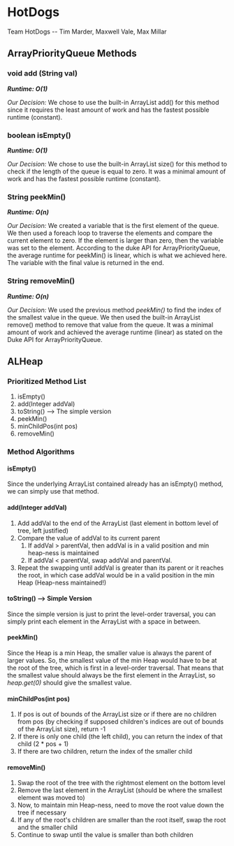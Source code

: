 # HotDogs
Team HotDogs -- Tim Marder, Maxwell Vale, Max Millar

## ArrayPriorityQueue Methods

### void add (String val)
**_Runtime: O(1)_**

_Our Decision:_ We chose to use the built-in ArrayList add() for this method since it requires the least amount of work and has the fastest possible runtime (constant).

### boolean isEmpty()
**_Runtime: O(1)_**

_Our Decision:_ We chose to use the built-in ArrayList size() for this method to check if the length of the queue is equal to zero. It was a minimal amount of work and has the fastest possible runtime (constant).

### String peekMin()
**_Runtime: O(n)_**

_Our Decision:_ We created a variable that is the first element of the queue. We then used a foreach loop to traverse the elements and compare the current element to zero. If the element is larger than zero, then the variable was set to the element. According to the duke API for ArrayPriorityQueue, the average runtime for peekMin() is linear, which is what we achieved here. The variable with the final value is returned in the end.

### String removeMin()
**_Runtime: O(n)_**

_Our Decision:_ We used the previous method _peekMin()_ to find the index of the smallest value in the queue. We then used the built-in ArrayList remove() method to remove that value from the queue. It was a minimal amount of work and achieved the average runtime (linear) as stated on the Duke API for ArrayPriorityQueue.



## ALHeap

### Prioritized Method List

1. isEmpty()
1. add(Integer addVal)
1. toString() --> The simple version
1. peekMin()
1. minChildPos(int pos)
1. removeMin()

### Method Algorithms

#### isEmpty()
Since the underlying ArrayList contained already has an isEmpty() method, we can simply use that method.

#### add(Integer addVal)
1. Add addVal to the end of the ArrayList (last element in bottom level of tree, left justified)
1. Compare the value of addVal to its current parent
    1. If addVal > parentVal, then addVal is in a valid position and min heap-ness is maintained
    1. If addVal < parentVal, swap addVal and parentVal.
1. Repeat the swapping until addVal is greater than its parent or it reaches the root, in which case addVal would be in a valid position in the min Heap (Heap-ness maintained!)

#### toString() --> Simple Version
Since the simple version is just to print the level-order traversal, you can simply print each element in the ArrayList with a space in between.

#### peekMin()
Since the Heap is a min Heap, the smaller value is always the parent of larger values. So, the smallest value of the min Heap would have to be at the root of the tree, which is first in a level-order traversal. That means that the smallest value should always be the first element in the ArrayList, so _heap.get(0)_ should give the smallest value.

#### minChildPos(int pos)
1. If pos is out of bounds of the ArrayList size or if there are no children from pos (by checking if supposed children's indices are out of bounds of the ArrayList size), return -1
1. If there is only one child (the left child), you can return the index of that child (2 * pos + 1)
1. If there are two children, return the index of the smaller child

#### removeMin()
1. Swap the root of the tree with the rightmost element on the bottom level
1. Remove the last element in the ArrayList (should be where the smallest element was moved to)
1. Now, to maintain min Heap-ness, need to move the root value down the tree if necessary
1. If any of the root's children are smaller than the root itself, swap the root and the smaller child
1. Continue to swap until the value is smaller than both children
